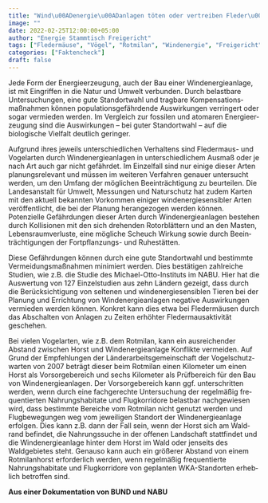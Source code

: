 ```yaml
---
title: "Wind\u00ADenergie\u00ADanlagen töten oder vertreiben Fleder\u00ADmäuse und Vögel"
image: ""
date: 2022-02-25T12:00:00+05:00
author: "Energie Stammtisch Freigericht"
tags: ["Fledermäuse", "Vögel", "Rotmilan", "Windenergie", "Freigericht"]
categories: ["Faktencheck"]
draft: false
---
```


Jede Form der Energieerzeugung, auch der Bau einer Wind&shy;energie&shy;anlage, ist mit Ein&shy;griffen in die Natur und Umwelt ver&shy;bunden. Durch belastbare Unter&shy;such&shy;ungen, eine gute Standortwahl und trag&shy;bare Kom&shy;pen&shy;sa&shy;tions&shy;maßnahmen können po&shy;pu&shy;la&shy;tions&shy;ge&shy;fähr&shy;dende Aus&shy;wirkungen ver&shy;ringert oder sogar vermieden werden. Im Ver&shy;gleich zur fossilen und atomaren Energie&shy;er&shy;zeugung sind die Aus&shy;wir&shy;kungen – bei guter Stand&shy;ort&shy;wahl – auf die biologische Vielfalt deutlich geringer.  

Aufgrund ihres jeweils unterschiedlichen Ver&shy;haltens sind Fleder&shy;maus- und Vogel&shy;arten durch Wind&shy;energie&shy;anlagen in unter&shy;schied&shy;lichem Aus&shy;maß oder je nach Art auch gar nicht ge&shy;fähr&shy;det. Im Ein&shy;zel&shy;fall sind nur einige dieser Arten pla&shy;nungs&shy;relevant und müssen im weiteren Verfahren genauer untersucht werden, um den Um&shy;fang der möglichen Be&shy;ein&shy;träch&shy;ti&shy;gung zu beurteilen. Die Landesanstalt für Umwelt, Messungen und Natur&shy;schutz hat zudem Karten mit den aktuell bekannten Vorkommen einiger wind&shy;energie&shy;sensibler Arten ver&shy;öf&shy;fent&shy;licht, die bei der Planung herangezogen werden können. Potenzielle Ge&shy;fähr&shy;dungen dieser Arten durch Wind&shy;energie&shy;anlagen bestehen durch Kollisionen mit den sich drehenden Rotor&shy;blättern und an den Masten, Lebens&shy;raum&shy;ver&shy;luste, eine mögliche Scheuch Wirkung sowie durch Be&shy;ein&shy;träch&shy;ti&shy;gungen der Fort&shy;pflanzungs- und Ruhestätten.  

Diese Gefährdungen können durch eine gute Standortwahl und bestimmte Ver&shy;meidungs&shy;maß&shy;nahmen mini&shy;miert werden. Dies bestätigen zahl&shy;reiche Studien, wie z.B. die Studie des Michael-Otto-Instituts im NABU. Hier hat die Auswertung von 127 Einzel&shy;studien aus zehn Ländern gezeigt, dass durch die Be&shy;rück&shy;sichtigung von seltenen und wind&shy;energie&shy;sensiblen Tieren bei der Planung und Errichtung von Wind&shy;energie&shy;anlagen negative Auswirkungen ver&shy;mieden werden können. Konkret kann dies etwa bei Fleder&shy;mäusen durch das Ab&shy;schalten von Anlagen zu Zeiten erhöhter Fleder&shy;maus&shy;aktivität geschehen.  

Bei vielen Vogelarten, wie z.B. dem Rot&shy;milan, kann ein aus&shy;rei&shy;chender Abstand zwischen Horst und Wind&shy;energie&shy;anlage Konflikte vermeiden. Auf Grund der Emp&shy;feh&shy;lungen der Länder&shy;arbeits&shy;gemein&shy;schaft der Vogel&shy;schutz&shy;warten von 2007 beträgt dieser beim Rot&shy;milan einen Kilo&shy;meter um einen Horst als Vor&shy;sorge&shy;bereich und sechs Kilo&shy;meter als Prüfbereich für den Bau von Wind&shy;energie&shy;an&shy;lagen. Der Vorsorgebereich kann ggf. unterschritten werden, wenn durch eine fach&shy;gerechte Untersuchung der regelmäßig fre&shy;quen&shy;tier&shy;ten Nahrungs&shy;habitate und Flugkorridore belastbar nach&shy;ge&shy;wiesen wird, dass bestimmte Bereiche vom Rot&shy;milan nicht ge&shy;nutzt werden und Flugbewegungen weg vom jeweiligen Stand&shy;ort der Wind&shy;energie&shy;anlage erfolgen. Dies kann z.B. dann der Fall sein, wenn der Horst sich am Wald&shy;rand befindet, die Nahrungs&shy;suche in der offenen Landschaft stattfindet und die Wind&shy;energie&shy;anlage hinter dem Horst im Wald oder jenseits des Waldgebietes steht. Genauso kann auch ein größerer Abstand von einem Rot&shy;milan&shy;horst er&shy;forder&shy;lich werden, wenn regelmäßig fre&shy;quen&shy;tierte Nahrungs&shy;habitate und Flug&shy;korridore von ge&shy;plan&shy;ten WKA-Standorten erheb&shy;lich betroffen sind.  

**Aus einer Dokumentation von BUND und NABU**
